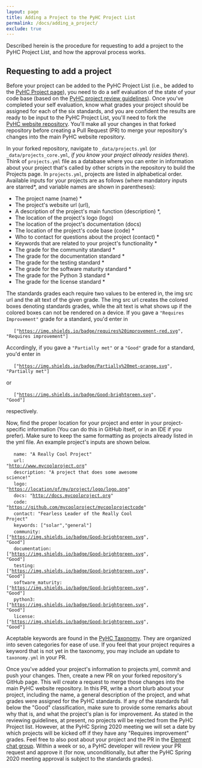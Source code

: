 ```yaml
---
layout: page
title: Adding a Project to the PyHC Project List
permalink: /docs/adding_a_project/
exclude: true
---
```


Described herein is the procedure for requesting to add a project to the PyHC Project List, and how the approval process works.

## Requesting to add a project

Before your project can be added to the PyHC Project List (i.e., be added to the [PyHC Project page](https://heliopython.org/projects/)), you need to do a self evaluation of the state of your
code base (based on the [PyHC project review guidelines](https://github.com/heliophysicsPy/heliophysicsPy.github.io/blob/main/_pyhc_projects/pyhc_project_grading_guidelines.md)). Once you've completed
your self evaluation, know what grades your project should be assigned for each of the six standards, and you 
are confident the results are ready to be input to the PyHC Project List, you'll need to fork the  
[PyHC website repository](https://github.com/heliophysicsPy/heliophysicsPy.github.io). You'll make all your changes in that
forked repository before creating a Pull Request (PR) to merge your repository's changes into the main PyHC website repository.

In your forked repository, navigate to `_data/projects.yml` (or `_data/projects_core.yml`, _if you know your project already resides there_). Think of `projects.yml` file as a database where you can enter in
information about your project that's called by other scripts in the repository to build the Projects page. 
In `projects.yml`, projects are listed in alphabetical order. Available inputs for your projects are as follows (where mandatory inputs are starred*, and variable names are shown in parentheses): 

* The project name (name) *
* The project's website url (url),
* A description of the project's main function (description) *,  
* The location of the project's logo (logo)
* The location of the project's documentation (docs)
* The location of the project's code base (code) *
* Who to contact for questions about the project (contact) *
* Keywords that are related to your project's functionality *
* The grade for the community standard *
* The grade for the documentation standard *
* The grade for the testing standard *
* The grade for the software maturity standard *
* The grade for the Python 3 standard *
* The grade for the license standard *

The standards grades each require two values to be entered in, the img src url and the alt text of the given grade. The img
src url creates the colored boxes denoting standards grades, while the alt text is what shows up if the colored boxes can not
be rendered on a device. If you gave a `"Requires Improvement"` grade for a standard, you'd enter in

&nbsp;&nbsp;&nbsp;&nbsp; <code>["<a href="https://img.shields.io/badge/requires%20improvement-red.svg">https://img.shields.io/badge/requires%20improvement-red.svg</a>", "Requires improvement"]</code>

Accordingly, if you gave a `"Partially met"` or a `"Good"` grade for a standard, you'd enter in

&nbsp;&nbsp;&nbsp;&nbsp; <code>["<a href="https://img.shields.io/badge/Partially%20met-orange.svg">https://img.shields.io/badge/Partially%20met-orange.svg</a>", "Partially met"]</code>

or

&nbsp;&nbsp;&nbsp;&nbsp; <code>["<a href="https://img.shields.io/badge/Good-brightgreen.svg">https://img.shields.io/badge/Good-brightgreen.svg</a>", "Good"]</code>

respectively.
 
Now, find the proper location for your project and enter in your project-specific information (You can do this in 
GitHub itself, or in an IDE if you prefer). Make sure to keep the same formatting as projects already listed in the 
yml file. An example project's inputs are shown below.


&nbsp;&nbsp;&nbsp;&nbsp;  `name: "A Really Cool Project"`<br>
&nbsp;&nbsp;&nbsp;&nbsp;  <code>url: "<a href="http://www.mycoolproject.org">http://www.mycoolproject.org</a>"</code><br>
&nbsp;&nbsp;&nbsp;&nbsp;  <code>description: "A project that does some awesome science!"</code><br>
&nbsp;&nbsp;&nbsp;&nbsp;  <code>logo: "<a href="https://location/of/my/project/logo/logo.png">https://location/of/my/project/logo/logo.png</a>"</code><br>
&nbsp;&nbsp;&nbsp;&nbsp;  <code>docs: "<a href="http://docs.mycoolproject.org">http://docs.mycoolproject.org</a>"</code><br>
&nbsp;&nbsp;&nbsp;&nbsp;  <code>code: "<a href="https://github.com/mycoolproject/mycoolprojectcode">https://github.com/mycoolproject/mycoolprojectcode</a>"</code><br>
&nbsp;&nbsp;&nbsp;&nbsp;  <code>contact: "Fearless Leader of the Really Cool Project"</code><br>
&nbsp;&nbsp;&nbsp;&nbsp;  <code>keywords: ["solar","general"]</code><br>
&nbsp;&nbsp;&nbsp;&nbsp;  <code>community: ["<a href="https://img.shields.io/badge/Good-brightgreen.svg">https://img.shields.io/badge/Good-brightgreen.svg</a>", "Good"]</code><br>
&nbsp;&nbsp;&nbsp;&nbsp;  <code>documentation: ["<a href="https://img.shields.io/badge/Good-brightgreen.svg">https://img.shields.io/badge/Good-brightgreen.svg</a>", "Good"]</code><br>
&nbsp;&nbsp;&nbsp;&nbsp;  <code>testing: ["<a href="https://img.shields.io/badge/Good-brightgreen.svg">https://img.shields.io/badge/Good-brightgreen.svg</a>", "Good"]</code><br>
&nbsp;&nbsp;&nbsp;&nbsp;  <code>software_maturity: ["<a href="https://img.shields.io/badge/Good-brightgreen.svg">https://img.shields.io/badge/Good-brightgreen.svg</a>", "Good"]</code><br>
&nbsp;&nbsp;&nbsp;&nbsp;  <code>python3: ["<a href="https://img.shields.io/badge/Good-brightgreen.svg">https://img.shields.io/badge/Good-brightgreen.svg</a>", "Good"]</code><br>
&nbsp;&nbsp;&nbsp;&nbsp;  <code>license: ["<a href="https://img.shields.io/badge/Good-brightgreen.svg">https://img.shields.io/badge/Good-brightgreen.svg</a>", "Good"]</code><br>

Aceptable keywords are found in the [PyHC Taxonomy](https://github.com/heliophysicsPy/heliophysicsPy.github.io/blob/main/_data/taxonomy.yml). They are organized into seven categories for ease of use. If you feel that your project requires a keyword that is not yet in the taxonomy, you may include an update to `taxonomy.yml` in your PR.

Once you've added your project's information to projects.yml, commit and push your changes. Then, create a new PR 
on your forked repository's GitHub page. This will create a request to merge those changes into the main PyHC 
website repository. In this PR, write a short blurb about your project, including the name, a general description of the 
project, and what grades were assigned for the PyHC standards. If any of the standards fall below the "Good" classification,
make sure to provide some remarks about why that is, and what the project's plan is for improvement. As stated in the
reviewing guidelines, at present, no projects will be rejected from the PyHC Project list. However, at the 
PyHC Spring 2020 meeting we will set a date by which projects will be kicked off if they have any "Requires improvement" grades. 
Feel free to also post about your project and the PR in the [Element chat group](https://riot.im/app/#/room/#heliopython:openastronomy.org). 
Within a week or so, a PyHC developer will review your PR request and approve it (for now, unconditionally, but after the 
PyHC Spring 2020 meeting approval is subject to the standards grades).
